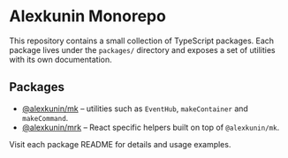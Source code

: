 # Alexkunin Monorepo

This repository contains a small collection of TypeScript packages. Each package
lives under the `packages/` directory and exposes a set of utilities with its
own documentation.

## Packages

- [@alexkunin/mk](packages/mk/README.md) – utilities such as `EventHub`,
  `makeContainer` and `makeCommand`.
- [@alexkunin/mrk](packages/mrk/README.md) – React specific helpers built on top
  of `@alexkunin/mk`.

Visit each package README for details and usage examples.

